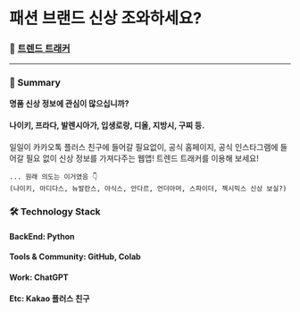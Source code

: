 # 패션 브랜드 신상 조와하세요?

### 🔗 [트렌드 트래커](https://jaiwon880-kakaoapi-app-3aaf39.streamlit.app/)

---
### 📌 Summary

**명품 신상 정보에 관심이 많으십니까?**
#### 나이키, 프라다, 발렌시아가, 입생로랑, 디올, 지방시, 구찌 등.
일일이 카카오톡 플러스 친구에 들어갈 필요없이, 공식 홈페이지, 공식 인스타그램에 들어갈 필요 없이 신상 정보를 가져다주는 웹앱!
트렌드 트래커를 이용해 보세요! 



    ... 원래 의도는 이거였음 👇
    (나이키, 아디다스, 뉴발란스, 아식스, 안다르, 언더아머, 스파이더, 젝시믹스 신상 보실?) 



### 🛠️ Technology Stack

#### BackEnd: Python
#### Tools & Community: GitHub, Colab
#### Work: ChatGPT
#### Etc: Kakao 플러스 친구

